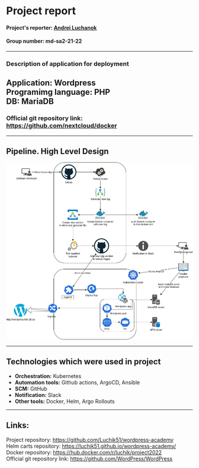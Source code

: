 # Project report

#### Project's reporter: <span style="text-decoration: underline">Andrei Luchanok</span>
#### Group number: md-sa2-21-22
---
### Description of application for deployment
Application: Wordpress \
Programimg language: PHP \
DB: MariaDB
---
### Official git repository link: https://github.com/nextcloud/docker 
---
## Pipeline. High Level Design

![alt text](figures/Diagram.jpg)

---
## Technologies which were used in project
- **Orchestration:** Kubernetes
- **Automation tools:** Github actions, ArgoCD, Ansible
- **SCM:** GitHub
- **Notification:** Slack
- **Other tools:** Docker, Helm, Argo Rollouts
---

## Links: 
Project repository: https://github.com/Luchik51/wordpress-academy \
Helm carts repository: https://luchik51.github.io/wordpress-academy/ \
Docker repository: https://hub.docker.com/r/luchik/project2022 \
Official git repository link: https://github.com/WordPress/WordPress
